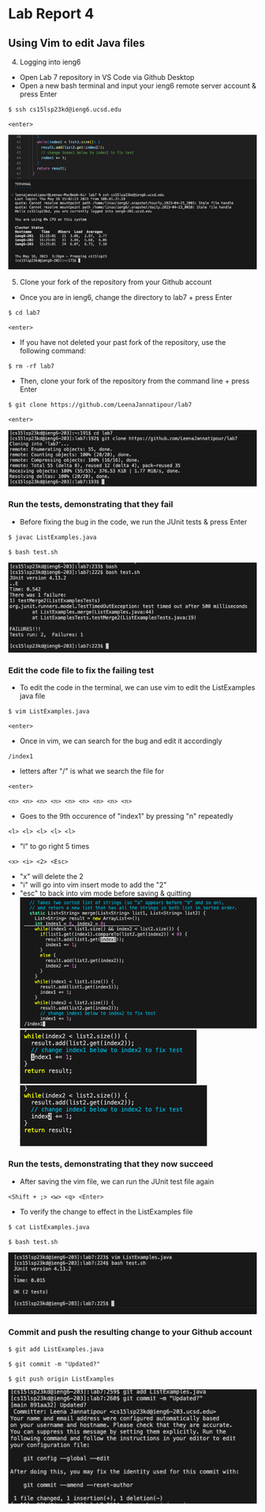 # Lab Report 4
## Using Vim to edit Java files
4) Logging into ieng6

- Open Lab 7 repository in VS Code via Github Desktop
- Open a new bash terminal and input your ieng6 remote server account & press Enter
```
$ ssh cs15lsp23kd@ieng6.ucsd.edu
```
```
<enter>
```
![ssh remote server Login](lab7sshlogin.png)

5) Clone your fork of the repository from your Github account
- Once you are in ieng6, change the directory to lab7 + press Enter
```
$ cd lab7
```
```
<enter>
```
- If you have not deleted your past fork of the repository, use the following command:
```
$ rm -rf lab7
```

- Then, clone your fork of the repository from the command line + press Enter
```
$ git clone https://github.com/LeenaJannatipour/lab7
```
```
<enter>
```

![Clone my fork of the repository from terminal](lab7gitclone.png)

### Run the tests, demonstrating that they fail
- Before fixing the bug in the code, we run the JUnit tests & press Enter
```
$ javac ListExamples.java
```

```
$ bash test.sh
```

![Running tests with a bug in the code](lab7testfailures.png)

### Edit the code file to fix the failing test
- To edit the code in the terminal, we can use vim to edit the ListExamples java file 
```
$ vim ListExamples.java
```
```
<enter>
```
- Once in vim, we can search for the bug and edit it accordingly
```
/index1
```
- letters after "/" is what we search the file for 
```
<enter>
```
```
<n> <n> <n> <n> <n> <n> <n> <n> <n>
```
- Goes to the 9th occurence of "index1" by pressing "n" repeatedly
```
<l> <l> <l> <l> <l>
```
- "l" to go right 5 times 
```
<x> <i> <2> <Esc>
```
- "x" will delete the 2 
- "i" will go into vim insert mode to add the "2" 
- "esc" to back into vim mode before saving & quitting
![After the above input, we can see the ListExamples file in the terminal](lab7vimstep1.png)
![Searching for all occurrences of index1](lab7vimstep2.png)
![After fixing the bug in the merge method](lab7vimfix.png)

### Run the tests, demonstrating that they now succeed
- After saving the vim file, we can run the JUnit test file again
```
<Shift + ;> <w> <q> <Enter>
```
- To verify the change to effect in the ListExamples file
```
$ cat ListExamples.java
```
```
$ bash test.sh
```
![Successful Test Run after fixing bug](lab7testsuccess.png)


### Commit and push the resulting change to your Github account
```
$ git add ListExamples.java
```
```
$ git commit -m "Updated?"
```
```
$ git push origin ListExamples
```
![Commit & Push to main with message via bash terminal](lab7addandcommit.png)
